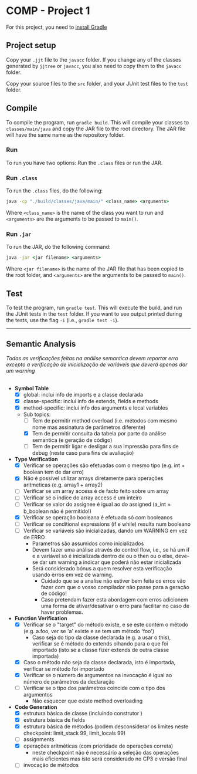 # COMP - Project 1

For this project, you need to [install Gradle](https://gradle.org/install/)

## Project setup

Copy your ``.jjt`` file to the ``javacc`` folder. If you change any of the classes generated by ``jjtree`` or ``javacc``, you also need to copy them to the ``javacc`` folder.

Copy your source files to the ``src`` folder, and your JUnit test files to the ``test`` folder.

## Compile

To compile the program, run ``gradle build``. This will compile your classes to ``classes/main/java`` and copy the JAR file to the root directory. The JAR file will have the same name as the repository folder.

### Run

To run you have two options: Run the ``.class`` files or run the JAR.

### Run ``.class``

To run the ``.class`` files, do the following:

```cmd
java -cp "./build/classes/java/main/" <class_name> <arguments>
```

Where ``<class_name>`` is the name of the class you want to run and ``<arguments>`` are the arguments to be passed to ``main()``.

### Run ``.jar``

To run the JAR, do the following command:

```cmd
java -jar <jar filename> <arguments>
```

Where ``<jar filename>`` is the name of the JAR file that has been copied to the root folder, and ``<arguments>`` are the arguments to be passed to ``main()``.

## Test

To test the program, run ``gradle test``. This will execute the build, and run the JUnit tests in the ``test`` folder. If you want to see output printed during the tests, use the flag ``-i`` (i.e., ``gradle test -i``).

---

## Semantic Analysis  

*Todas as verificações feitas na análise semantica devem reportar erro excepto a verificação de inicialização de variáveis que deverá apenas dar um warning*  
<br/>

- **Symbol Table**  
    - [X] global: inclui info de imports e a classe declarada
    - [X] classe-specific: inclui info de extends, fields e methods
    - [X] method-specific: inclui info dos arguments e local variables
    - Sub topics:
       - [ ] Tem de permitir method overload (i.e. métodos com mesmo nome mas assinatura de parâmetros diferente)
       - [X] Tem de permitir consulta da tabela por parte da análise semantica (e geração de código)
       - [ ] Tem de permitir ligar e desligar a sua impressão para fins de debug (neste caso para fins de avaliação)  
       
- **Type Verification**
    - [X] Verificar se operações são efetuadas com o mesmo tipo (e.g. int + boolean tem de dar erro)
    - [X] Não é possível utilizar arrays diretamente para operações aritmeticas (e.g. array1 + array2)
    - [ ] Verificar se um array access é de facto feito sobre um array
    - [ ] Verificar se o indice do array access é um inteiro
    - [ ] Verificar se valor do assignee é igual ao do assigned (a_int = b_boolean não é permitido!)
    - [X] Verificar se operação booleana é efetuada só com booleanos
    - [ ] Verificar se conditional expressions (if e while) resulta num booleano
    - [ ] Verificar se variáveis são inicializadas, dando um WARNING em vez de ERRO
       - Parametros são assumidos como inicializados
       - Devem fazer uma análise através do control flow, i.e., se há um if e a variável só é inicializada dentro de ou o then ou o else, deve-se dar um warning a indicar que poderá não estar inicializada
       - Será considerado bónus a quem resolver esta verificação usando erros em vez de warning.
            - Cuidado que se a analise não estiver bem feita os erros vão fazer com que o vosso compilador não passe para a geração de código!
			- Caso pretendam fazer esta abordagem com erros adicionem uma forma de ativar/desativar o erro para facilitar no caso de haver problemas.  
			
- **Function Verification**
	- [X] Verificar se o "target" do método existe, e se este contém o método (e.g. a.foo, ver se 'a' existe e se tem um método 'foo')
	    - Caso seja do tipo da classe declarada (e.g. a usar o this), verificar se é método do extends olhando para o que foi importado (isto se a classe fizer extends de outra classe importada)
	- [X] Caso o método não seja da classe declarada, isto é importada, verificar se método foi importado
	- [X] Verificar se o número de argumentos na invocação é igual ao número de parâmetros da declaração
	- [ ] Verificar se o tipo dos parâmetros coincide com o tipo dos argumentos
	    - Não esquecer que existe method overloading  
	    
- **Code Generation**
    - [X] estrutura básica de classe (incluindo construtor <init>)
	- [X] estrutura básica de fields
	- [X] estrutura básica de métodos (podem desconsiderar os limites neste checkpoint: limit_stack 99, limit_locals 99)
	- [ ] assignments
	- [X] operações aritméticas (com prioridade de operações correta)
		- neste checkpoint não é necessário a seleção das operações mais eficientes mas isto será considerado no CP3 e versão final
	- [ ] invocação de métodos